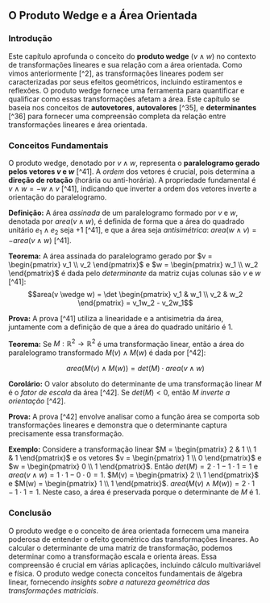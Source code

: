 ## O Produto Wedge e a Área Orientada

### Introdução
Este capítulo aprofunda o conceito do **produto wedge** ($v \wedge w$) no contexto de transformações lineares e sua relação com a área orientada. Como vimos anteriormente [^2], as transformações lineares podem ser caracterizadas por seus efeitos geométricos, incluindo estiramentos e reflexões. O produto wedge fornece uma ferramenta para quantificar e qualificar como essas transformações afetam a área. Este capítulo se baseia nos conceitos de **autovetores**, **autovalores** [^35], e **determinantes** [^36] para fornecer uma compreensão completa da relação entre transformações lineares e área orientada.

### Conceitos Fundamentais

O produto wedge, denotado por $v \wedge w$, representa o **paralelogramo gerado pelos vetores $v$ e $w$** [^41]. A *ordem* dos vetores é crucial, pois determina a **direção de rotação** (horária ou anti-horária). A propriedade fundamental é $v \wedge w = -w \wedge v$ [^41], indicando que inverter a ordem dos vetores inverte a orientação do paralelogramo.

**Definição:** A área *assinada* de um paralelogramo formado por $v$ e $w$, denotada por $area(v \wedge w)$, é definida de forma que a área do quadrado unitário $e_1 \wedge e_2$ seja $+1$ [^41], e que a área seja *antisimétrica*: $area(w \wedge v) = -area(v \wedge w)$ [^41].

**Teorema:** A área assinada do paralelogramo gerado por $v = \begin{pmatrix} v_1 \\ v_2 \end{pmatrix}$ e $w = \begin{pmatrix} w_1 \\ w_2 \end{pmatrix}$ é dada pelo *determinante* da matriz cujas colunas são $v$ e $w$ [^41]:
$$area(v \wedge w) = \det \begin{pmatrix} v_1 & w_1 \\ v_2 & w_2 \end{pmatrix} = v_1w_2 - v_2w_1$$

**Prova:**
A prova [^41] utiliza a linearidade e a antisimetria da área, juntamente com a definição de que a área do quadrado unitário é 1.

**Teorema:** Se $M: \mathbb{R}^2 \rightarrow \mathbb{R}^2$ é uma transformação linear, então a área do paralelogramo transformado $M(v) \wedge M(w)$ é dada por [^42]:

$$area(M(v) \wedge M(w)) = det(M) \cdot area(v \wedge w)$$

**Corolário:** O valor absoluto do determinante de uma transformação linear $M$ é o *fator de escala* da área [^42]. Se $det(M) < 0$, então $M$ *inverte a orientação* [^42].

**Prova:**
A prova [^42] envolve analisar como a função área se comporta sob transformações lineares e demonstra que o determinante captura precisamente essa transformação.

**Exemplo:**
Considere a transformação linear $M = \begin{pmatrix} 2 & 1 \\ 1 & 1 \end{pmatrix}$ e os vetores $v = \begin{pmatrix} 1 \\ 0 \end{pmatrix}$ e $w = \begin{pmatrix} 0 \\ 1 \end{pmatrix}$. Então $det(M) = 2 \cdot 1 - 1 \cdot 1 = 1$ e $area(v \wedge w) = 1 \cdot 1 - 0 \cdot 0 = 1$.
$M(v) = \begin{pmatrix} 2 \\ 1 \end{pmatrix}$ e $M(w) = \begin{pmatrix} 1 \\ 1 \end{pmatrix}$.
$area(M(v) \wedge M(w)) = 2 \cdot 1 - 1 \cdot 1 = 1$.
Neste caso, a área é preservada porque o determinante de $M$ é 1.

### Conclusão

O produto wedge e o conceito de área orientada fornecem uma maneira poderosa de entender o efeito geométrico das transformações lineares. Ao calcular o determinante de uma matriz de transformação, podemos determinar como a transformação escala e orienta áreas. Essa compreensão é crucial em várias aplicações, incluindo cálculo multivariável e física. O produto wedge conecta conceitos fundamentais de álgebra linear, fornecendo *insights sobre a natureza geométrica das transformações matriciais*. <!-- END -->
